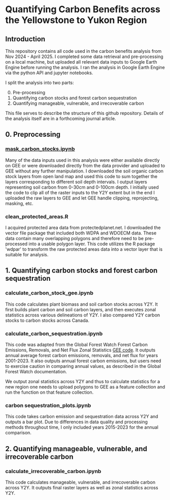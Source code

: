 # Quantifying Carbon Benefits across the Yellowstone to Yukon Region

## Introduction

This repository contains all code used in the carbon benefits analysis from Nov 2024 - April 2025. I completed some data retrieval and pre-processing on a local machine, but uploaded all relevant data inputs to Google Earth Engine before running the analysis. I ran the analysis in Google Earth Engine via the python API and jupyter notebooks. 

I split the analysis into two parts:

0. Pre-processing
1. Quantifying carbon stocks and forest carbon sequestration
2. Quantifying manageable, vulnerable, and irrecoverable carbon

This file serves to describe the structure of this github repository. Details of the analysis itself are in a forthcoming journal article.

## 0. Preprocessing

### [mask_carbon_stocks.ipynb](/mask_carbon_stocks.ipynb)

Many of the data inputs used in this analysis were either available directly on GEE or were downloaded directly from the data provider and uploaded to GEE without any further manipulation. I downloaded the soil organic carbon stock layers from open land map and used this code to sum together the layers corresponding to different soil depth intervals. I output layers representing soil carbon from 0-30cm and 0-100cm depth. I initially used the code to clip all of the raster inputs to the Y2Y extent but in the end I uploaded the raw layers to GEE and let GEE handle clipping, reprojecting, masking, etc.

### clean_protected_areas.R

I acquired protected area data from protectedplanet.net. I downloaded the vector file package that included both WDPA and WDOECM data. These data contain many overlapping polygons and therefore need to be pre-processed into a usable polygon layer. This code utilizes the R package 'wdpar' to transform the raw protected areas data into a vector layer that is suitable for analysis.

## 1. Quantifying carbon stocks and forest carbon sequestration

### calculate_carbon_stock_gee.ipynb

This code calculates plant biomass and soil carbon stocks across Y2Y. It first builds plant carbon and soil carbon layers, and then executes zonal statistics across various delineations of Y2Y. I also compared Y2Y carbon stocks to carbon stocks across Canada.

### calculate_carbon_sequestration.ipynb

This code was adapted from the Global Forest Watch Forest Carbon Emissions, Removals, and Net Flux Zonal Statistics [GEE code](https://code.earthengine.google.com/dd33041a9a8d729da18484a7c378f846). It outputs annual average forest carbon emissions, removals, and net flux for years 2001-2023. It also outputs annual forest carbon emissions, but users need to exercise caution in comparing annual values, as described in the Global Forest Watch documentation.

We output zonal statistics across Y2Y and thus to calculate statistics for a new region one needs to upload polygons to GEE as a feature collection and run the function on that feature collection.

### carbon sequestration_plots.ipynb

This code takes carbon emission and sequestration data across Y2Y and outputs a bar plot. Due to differences in data quality and processing methods throughout time, I only included years 2015-2023 for the annual comparison.

## 2. Quantifying manageable, vulnerable, and irrecoverable carbon

### calculate_irrecoverable_carbon.ipynb

This code calculates manageable, vulnerable, and irrecoverable carbon across Y2Y. It outputs final raster layers as well as zonal statistics across Y2Y.  
